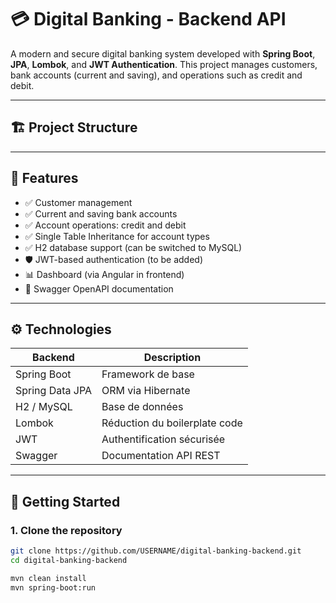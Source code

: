 # 💳 Digital Banking - Backend API

A modern and secure digital banking system developed with **Spring Boot**, **JPA**, **Lombok**, and **JWT Authentication**. This project manages customers, bank accounts (current and saving), and operations such as credit and debit.

---

## 🏗️ Project Structure


---

## 🧪 Features

- ✅ Customer management
- ✅ Current and saving bank accounts
- ✅ Account operations: credit and debit
- ✅ Single Table Inheritance for account types
- ✅ H2 database support (can be switched to MySQL)
- 🛡️ JWT-based authentication (to be added)
- 📊 Dashboard (via Angular in frontend)
- 📎 Swagger OpenAPI documentation

---

## ⚙️ Technologies

| Backend     | Description                   |
|-------------|-------------------------------|
| Spring Boot | Framework de base             |
| Spring Data JPA | ORM via Hibernate         |
| H2 / MySQL  | Base de données               |
| Lombok      | Réduction du boilerplate code |
| JWT         | Authentification sécurisée    |
| Swagger     | Documentation API REST        |

---

## 🚀 Getting Started

### 1. Clone the repository

```bash
git clone https://github.com/USERNAME/digital-banking-backend.git
cd digital-banking-backend
```

```bash
mvn clean install
mvn spring-boot:run
```